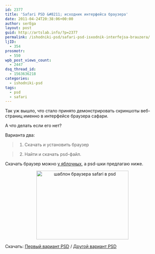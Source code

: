 ```yaml
---
id: 2377
title: 'Safari PSD &#8211; исходник интерфейса браузера'
date: 2011-04-24T20:38:06+00:00
author: serEga
layout: post
guid: http://artslab.info/?p=2377
permalink: /ishodniki-psd/safari-psd-isxodnik-interfejsa-brauzera/
ljID:
  - 354
prosmotr:
  - 550
wpb_post_views_count:
  - 2447
dsq_thread_id:
  - 1563636218
categories:
  - ishodniki-psd
tags:
  - psd
  - safari
---
```

Так уж вышло, что стало принято демонстрировать скриншоты веб-страниц именно в интерфейсе браузера сафари.

А что делать если его нет?

Варианта два:

> 1. Скачать и установить браузер

> 2. Найти и скачать psd-файл.

Скачать браузер можно [у яблочных](http://www.apple.com/safari/download/), а psd-шки предлагаю ниже.

<center>
  <a href="http://artslab.info/wp-content/uploads/safari_psd_template.jpg"><img src="http://artslab.info/wp-content/uploads/safari_psd_template-300x223.jpg" alt="шаблон браузера safari в psd" title="safari_psd_template" width="300" height="223" class="alignnone size-medium wp-image-2378" /></a>
</center>



Скачать: [Первый вариант PSD](http://clicknathan.com/2008/09/03/safari-browser-screenshot-template-psd/) / [Другой вариант PSD](http://renegadesoldier.deviantart.com/art/Safari-Browser-Template-149764645)